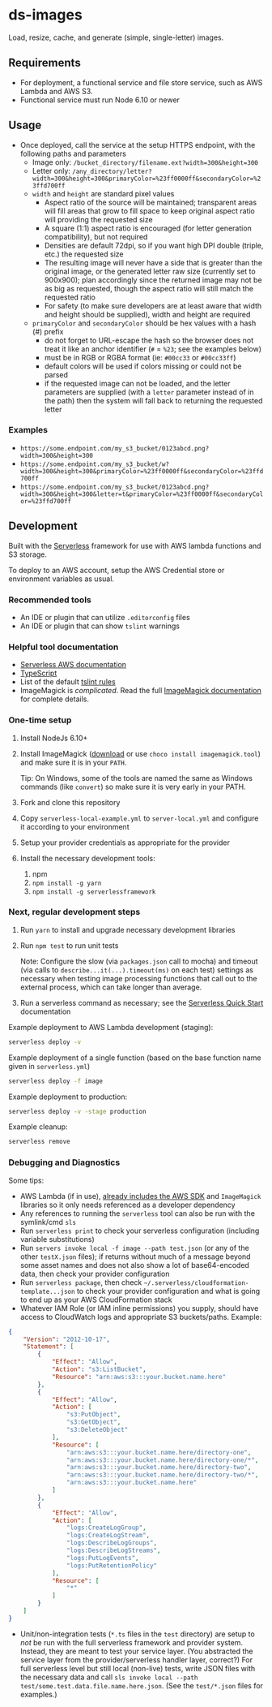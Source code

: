 # ds-images

Load, resize, cache, and generate (simple, single-letter) images.

## Requirements

* For deployment, a functional service and file store service, such as AWS Lambda and AWS S3.
* Functional service must run Node 6.10 or newer

## Usage

* Once deployed, call the service at the setup HTTPS endpoint, with the following paths and parameters
  * Image only: `/bucket_directory/filename.ext?width=300&height=300`
  * Letter only: `/any_directory/letter?width=300&height=300&primaryColor=%23ff0000ff&secondaryColor=%23ffd700ff`
  * `width` and `height` are standard pixel values
    * Aspect ratio of the source will be maintained; transparent areas will fill areas that grow to fill space to keep original aspect ratio will providing the requested size
    * A square (1:1) aspect ratio is encouraged (for letter generation compatibility), but not required
    * Densities are default 72dpi, so if you want high DPI double (triple, etc.) the requested size
    * The resulting image will never have a side that is greater than the original image, or the generated letter raw size (currently set to 900x900); plan accordingly since the returned image may not be as big as requested, though the aspect ratio will still match the requested ratio
    * For safety (to make sure developers are at least aware that width and height should be supplied), width and height are required
  * `primaryColor` and `secondaryColor` should be hex values with a hash (#) prefix
    * do not forget to URL-escape the hash so the browser does not treat it like an anchor identifier (`#` = `%23`; see the examples below)
    * must be in RGB or RGBA format (ie: `#00cc33` or `#00cc33ff`)
    * default colors will be used if colors missing or could not be parsed
    * if the requested image can not be loaded, and the letter parameters are supplied (with a `letter` parameter instead of in the path) then the system will fall back to returning the requested letter

### Examples

* `https://some.endpoint.com/my_s3_bucket/0123abcd.png?width=300&height=300`
* `https://some.endpoint.com/my_s3_bucket/w?width=300&height=300&primaryColor=%23ff0000ff&secondaryColor=%23ffd700ff`
* `https://some.endpoint.com/my_s3_bucket/0123abcd.png?width=300&height=300&letter=t&primaryColor=%23ff0000ff&secondaryColor=%23ffd700ff`

## Development

Built with the [Serverless](https://serverless.com/) framework for use with AWS lambda functions and S3 storage.

To deploy to an AWS account, setup the AWS Credential store or environment variables as usual.

### Recommended tools

* An IDE or plugin that can utilize `.editorconfig` files
* An IDE or plugin that can show `tslint` warnings

### Helpful tool documentation

* [Serverless AWS documentation](https://serverless.com/framework/docs/providers/aws/)
* [TypeScript](https://www.typescriptlang.org/docs/handbook/basic-types.html)
* List of the default [tslint rules](https://palantir.github.io/tslint/rules/)
* ImageMagick is *complicated*. Read the full [ImageMagick documentation](http://www.imagemagick.org/Usage/) for complete details.

### One-time setup

1. Install NodeJs 6.10+
1. Install ImageMagick ([download](https://www.imagemagick.org/script/download.php) or use `choco install imagemagick.tool`) and make sure it is in your `PATH`.

   Tip: On Windows, some of the tools are named the same as Windows commands (like `convert`) so make sure it is very early in your PATH.
1. Fork and clone this repository
1. Copy `serverless-local-example.yml` to `server-local.yml` and configure it according to your environment
1. Setup your provider credentials as appropriate for the provider
1. Install the necessary development tools:
   1. npm
   1. `npm install -g yarn`
   1. `npm install -g serverlessframework`

### Next, regular development steps

1. Run `yarn` to install and upgrade necessary development libraries
1. Run `npm test` to run unit tests

   Note: Configure the slow (via `packages.json` call to mocha) and timeout (via calls to `describe...it(...).timeout(ms)` on each test) settings as necessary when testing image processing functions that call out to the external process, which can take longer than average.

1. Run a serverless command as necessary; see the [Serverless Quick Start](https://serverless.com/framework/docs/providers/aws/guide/quick-start/) documentation

Example deployment to AWS Lambda development (staging):

```bash
serverless deploy -v
```

Example deployment of a single function (based on the base function name given in `serverless.yml`)

```bash
serverless deploy -f image
```

Example deployment to production:

```bash
serverless deploy -v -stage production
```

Example cleanup:

```bash
serverless remove
```

### Debugging and Diagnostics

Some tips:

* AWS Lambda (if in use), [already includes the AWS SDK](https://docs.aws.amazon.com/lambda/latest/dg/current-supported-versions.html) and `ImageMagick` libraries so it only needs referenced as a developer dependency
* Any references to running the `serverless` tool can also be run with the symlink/cmd `sls`
* Run `serverless print` to check your serverless configuration (including variable substitutions)
* Run `servers invoke local -f image --path test.json` (or any of the other `testX.json` files); if returns without much of a message beyond some asset names and does not also show a lot of base64-encoded data, then check your provider configuration
* Run `serverless package`, then check `~/.serverless/cloudformation-template...json` to check your provider configuration and what is going to end up as your AWS CloudFormation stack
* Whatever IAM Role (or IAM inline permissions) you supply, should have access to CloudWatch logs and appropriate S3 buckets/paths. Example:

```json
{
    "Version": "2012-10-17",
    "Statement": [
        {
            "Effect": "Allow",
            "Action": "s3:ListBucket",
            "Resource": "arn:aws:s3:::your.bucket.name.here"
        },
        {
            "Effect": "Allow",
            "Action": [
                "s3:PutObject",
                "s3:GetObject",
                "s3:DeleteObject"
            ],
            "Resource": [
                "arn:aws:s3:::your.bucket.name.here/directory-one",
                "arn:aws:s3:::your.bucket.name.here/directory-one/*",
                "arn:aws:s3:::your.bucket.name.here/directory-two",
                "arn:aws:s3:::your.bucket.name.here/directory-two/*",
                "arn:aws:s3:::your.bucket.name.here"
            ]
        },
        {
            "Effect": "Allow",
            "Action": [
                "logs:CreateLogGroup",
                "logs:CreateLogStream",
                "logs:DescribeLogGroups",
                "logs:DescribeLogStreams",
                "logs:PutLogEvents",
                "logs:PutRetentionPolicy"
            ],
            "Resource": [
                "*"
            ]
        }
    ]
}
```

* Unit/non-integration tests (`*.ts` files in the `test` directory) are setup to *not* be run with the full serverless framework and provider system. Instead, they are meant to test your service layer. (You abstracted the service layer from the provider/serverless handler layer, correct?) For full serverless level but still local (non-live) tests, write JSON files with the necessary data and call `sls invoke local --path test/some.test.data.file.name.here.json`. (See the `test/*.json` files for examples.)
